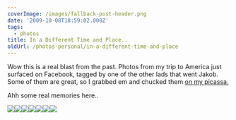 ```yaml
---
coverImage: /images/fallback-post-header.png
date: '2009-10-08T18:59:02.000Z'
tags:
  - photos
title: In a Different Time and Place..
oldUrl: /photos-personal/in-a-different-time-and-place
---
```


Wow this is a real blast from the past. Photos from my trip to America just surfaced on Facebook, tagged by one of the other lads that went Jakob. Some of them are great, so I grabbed em and chucked them [on my picassa. ](https://picasaweb.google.co.uk/mike.cann/MeAmerica07#)

<!-- more -->

Ahh some real memories here..

[![](https://lh6.ggpht.com/_vZ6zE_QJfu0/Ss4m607M3ZI/AAAAAAAAqrw/rkmKGZ6uy8c/s288/n601506867_382371_9333.jpg)](https://picasaweb.google.co.uk/lh/photo/3GCTmmeVXiMfU2beZVKIxg?feat=embedwebsite)[![](https://lh4.ggpht.com/_vZ6zE_QJfu0/Ss4m7KMZHNI/AAAAAAAAqr4/29xLgfnl8r4/s288/n601506867_382353_3885.jpg)](https://picasaweb.google.co.uk/lh/photo/if8M7woOk8ojKZPRfhiOJg?feat=embedwebsite)[![](https://lh3.ggpht.com/_vZ6zE_QJfu0/Ss4m79ARHYI/AAAAAAAAqsA/0WXvzVz5UYY/s288/n601506867_382345_315.jpg)](https://picasaweb.google.co.uk/lh/photo/-EipCxq_xnY78iK0FTHs8w?feat=embedwebsite)[![](https://lh3.ggpht.com/_vZ6zE_QJfu0/Ss4m8xeNMNI/AAAAAAAAqsQ/NjevBu9ChQY/s288/n601506867_382281_1502.jpg)](https://picasaweb.google.co.uk/lh/photo/SB0vzp1eePoDbnFBzoMxOA?feat=embedwebsite)[![](https://lh4.ggpht.com/_vZ6zE_QJfu0/Ss4m9hLzw9I/AAAAAAAAqsY/dBKXuVOdt2c/s288/n601506867_382272_8253.jpg)](https://picasaweb.google.co.uk/lh/photo/xNt6IJxfJ8XOQSnh9OX_Lg?feat=embedwebsite)[![](https://lh6.ggpht.com/_vZ6zE_QJfu0/Ss4m-KnXVoI/AAAAAAAAqsg/mRxveRbduho/s288/n601506867_382269_5641.jpg)](https://picasaweb.google.co.uk/lh/photo/WyUklG-yUMuiH4eSl9oVPw?feat=embedwebsite)[![](https://lh5.ggpht.com/_vZ6zE_QJfu0/Ss4m-p3oDMI/AAAAAAAAqso/YCslcvFppTM/s288/n601506867_382267_4770.jpg)](https://picasaweb.google.co.uk/lh/photo/QvF3dhC69Uvf4aSIT2QZTg?feat=embedwebsite)
